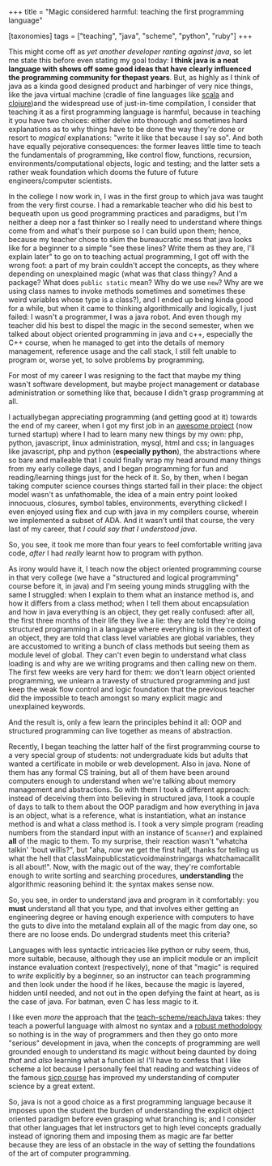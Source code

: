 +++
title = "Magic considered harmful: teaching the first programming language"

[taxonomies]
tags =  ["teaching", "java", "scheme", "python", "ruby"]
+++

This might come off as *yet another developer ranting against java*, so let me state this before even stating my goal today: **I think java is a neat language with shows off some good ideas that have clearly influenced the programming community for thepast years**.
But, as highly as I think of java as a kinda good designed product and harbinger of very nice things, like the java virtual machine (cradle of fine languages like [scala](http://www.scala-lang.org/) and [clojure](http://clojure.org/))and the widespread use of just-in-time compilation, I consider that teaching it as a first programming language is harmful, because in teaching it you have two choices: either delve into thorough and sometimes hard explanations as to why things have to be done the way they're done or resort to *magical* explanations: "write it like that because I say so". And both have equally pejorative consequences: the former leaves little time to teach the fundamentals of programming, like control flow, functions, recursion, environments/computational objects, logic and testing; and the latter sets a rather weak foundation which dooms the future of future engineers/computer scientists. 

<!-- more -->

In the college I now work in, I was in the first group to which java was taught from the very first course. I had a remarkable teacher who did his best to bequeath upon us good programming practices and paradigms, but I'm neither a deep nor a fast thinker so I really need to understand where things come from and what's their purpose so I can build upon them; hence, because my teacher chose to skim the bureaucratic mess that java looks like for a beginner to a simple "see these lines? Write them as they are, I'll explain later" to go on to teaching actual programming, I got off with the wrong foot: a part of my brain couldn't accept the concepts, as they where depending on unexplained magic (what was that class thingy? And a package? What does `public static` mean? Why do we use `new`? Why are we using class names to invoke methods sometimes and sometimes these weird variables whose type is a class?), and I ended up being kinda good for a while, but when it came to thinking algorithmically and logically, I just failed: I wasn't a programmer, I was a java robot. And even though my teacher did his best to dispel the magic in the second semester, when we talked about object oriented programming in java and c++, especially the C++ course, when he managed to get into the details of memory management, reference usage and the call stack, I still felt unable to program or, worse yet, to solve problems by programming.

For most of my career I was resigning to the fact that maybe my thing wasn't software development, but maybe project management or database administration or something like that, because I didn't grasp programming at all. 

I actuallybegan appreciating programming (and getting good at it) towards the end of my career, when I got my first job in an [awesome project](http://class.io/) (now turned startup) where I had to learn many new things by my own: php, python, javascript, linux administration, mysql, html and css; in languages like javascript, php and python (**especially python**), the abstractions where so bare and malleable that I could finally wrap my head around many things from my early college days, and I began programming for fun and reading/learning things just for the heck of it. 
So, by then, when I began taking computer science courses things started fall in their place: the object model wasn't as unfathomable, the idea of a main entry point looked innocuous, closures, symbol tables, environments, everything clicked! I even enjoyed using flex and cup with java in my compilers course, wherein we implemented a subset of ADA. And it wasn't until that course, the very last of my career, that *I could say that I understood java*.


So, you see, it took me more than four years to feel comfortable writing java code, *after* I had *really* learnt how to program with python.

As irony would have it, I teach now the object oriented programming course in that very college (we have a "structured and logical programming" course before it, in java) and I'm seeing young minds struggling with the same I struggled: when I explain to them what an instance method is, and how it differs from a class method; when I tell them about encapsulation and how in java everything is an object, they get really confused: after all, the first three months of their life they live a lie: they are told they're doing structured programming in a language where everything is in the context of an object, they are told that class level variables are global variables, they are accustomed to writing a bunch of class methods but seeing them as module level of global. They can't even begin to understand what class loading is and why are we writing programs and then calling new on them. The first few weeks are very hard for them: we don't learn object oriented programming, we unlearn a travesty of structured programming and just keep the weak flow control and logic foundation that the previous teacher did the impossible to teach amongst so many explicit magic and unexplained keywords.

And the result is, only a few learn the principles behind it all: OOP and structured programming can live together as means of abstraction.

Recently, I began teaching the latter half of the first programming course to a very special group of students: not undergraduate kids but adults that wanted a certificate in mobile or web development. Also in java. None of them has any formal CS training, but all of them have been around computers enough to understand when we're talking about memory management and abstractions. So with them I took a different approach: instead of deceiving them into believing in structured java, I took a couple of days to talk to them about the OOP paradigm and how everything in java is an object, what is a reference, what is instantiation, what an instance method is and what a class method is. I took a very simple program (reading numbers from the standard input with an instance of `Scanner`) and explained **all** of the magic to them. To my surprise, their reaction wasn't "whatcha talkin' 'bout willis?", but "aha, *now* we get the first half, thanks for telling us what the hell that classMainpublicstaticvoidmainstringargs whatchamacallit is all about!". Now, with the magic out of the way, they're comfortable enough to write sorting and searching procedures, **understanding** the algorithmic reasoning behind it: the syntax makes sense now.

So, you see, in order to understand java and program in it comfortably: you **must** understand all that you type, and that involves either getting an engineering degree or having enough experience with computers to have the guts to dive into the metaland explain all of the magic from day one, so there are no loose ends. Do undergrad students meet this criteria?

Languages with less syntactic intricacies like python or ruby seem, thus, more suitable, because, although they use an implicit module or an implicit instance evaluation context (respectively), none of that "magic" is required to *write* explicitly by a beginner, so an instructor can teach programming and then look under the hood if he likes, because the magic is layered, hidden until needed, and not out in the open defying the faint at heart, as is the case of java. For batman, even C has less magic to it.

I like even *more* the approach that the [teach-scheme/reachJava](http://www.teach-scheme.org/) takes: they teach a powerful language with almost no syntax and a [robust methodology](http://www.htdp.org/) so nothing is in the way of programmers and then they go onto more "serious" development in java, when the concepts of programming are well grounded enough to understand its magic without being daunted by doing *that* and *also* learning what a function is! I'll have to confess that I like scheme a lot because I personally feel that reading and watching videos of the famous [sicp course](http://ocw.mit.edu/courses/electrical-engineering-and-computer-science/6-001-structure-and-interpretation-of-computer-programs-spring-2005/) has improved my understanding of computer science by a great extent.

So, java is not a good choice as a first programming language because it imposes upon the student the burden of understanding the explicit object oriented paradigm before even grasping what branching is; and I consider that other languages that let instructors get to high level concepts gradually instead of ignoring them and imposing them as magic are far better because they are less of an obstacle in the way of setting the foundations of the art of computer programming.
